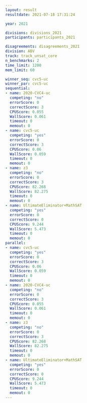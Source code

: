 ```yaml
---
layout: result
resultdate: 2021-07-18 17:31:24

year: 2021

divisions: divisions_2021
participants: participants_2021

disagreements: disagreements_2021
division: ABV
track: track_unsat_core
n_benchmarks: 2
time_limit: 1200
mem_limit: 60

winner_seq: cvc5-uc
winner_par: cvc5-uc
sequential:
- name: 2020-CVC4-uc
  competing: "no"
  errorScore: 0
  correctScore: 3
  CPUScore: 0.055
  WallScore: 0.061
  timeout: 0
  memout: 0
- name: cvc5-uc
  competing: "yes"
  errorScore: 0
  correctScore: 3
  CPUScore: 0.06
  WallScore: 0.059
  timeout: 0
  memout: 0
- name: z3
  competing: "no"
  errorScore: 0
  correctScore: 3
  CPUScore: 82.268
  WallScore: 82.275
  timeout: 0
  memout: 0
- name: UltimateEliminator+MathSAT
  competing: "yes"
  errorScore: 0
  correctScore: 0
  CPUScore: 9.244
  WallScore: 5.473
  timeout: 0
  memout: 0
parallel:
- name: cvc5-uc
  competing: "yes"
  errorScore: 0
  correctScore: 3
  CPUScore: 0.06
  WallScore: 0.059
  timeout: 0
  memout: 0
- name: 2020-CVC4-uc
  competing: "no"
  errorScore: 0
  correctScore: 3
  CPUScore: 0.055
  WallScore: 0.061
  timeout: 0
  memout: 0
- name: z3
  competing: "no"
  errorScore: 0
  correctScore: 3
  CPUScore: 82.268
  WallScore: 82.275
  timeout: 0
  memout: 0
- name: UltimateEliminator+MathSAT
  competing: "yes"
  errorScore: 0
  correctScore: 0
  CPUScore: 9.244
  WallScore: 5.473
  timeout: 0
  memout: 0
---
```

